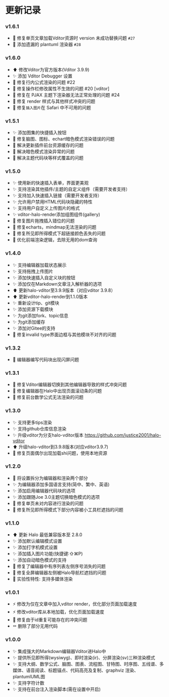 # 更新记录

### v1.6.1

- 🐛 修复单页文章加载Vditor资源时 version 未成功替换问题 `#27`
- 🐛 添加遗漏的 plantuml 渲染器 `#28`

### v1.6.0

- ⬆️ 修改Vditor为官方版本(Vditor 3.9.9)
- ✨ 添加 Vditor Debugger 设置
- 🐛 修复行内公式渲染的问题 #22
- 🐛 修复操作栏修改属性不生效的问题 #20 \[vditor]
- 🐛 修复在 PJAX 主题下渲染器无法正常处理的问题 #24
- 🐛 修复 render 样式与其他样式冲突的问题
- 🐛 修复`插入图片`在 Safari 中不可用的问题

### v1.5.1

- ✨ 添加图集的快捷插入按钮
- 🐛 修复脑图、图标、echart暗色模式渲染错误的问题
- 🐛 解决更新插件前台资源缓存的问题
- 🐛 解决暗色模式渲染异常的问题
- 🐛 解决主题代码块等样式覆盖的问题

### v1.5.0

- ✨ 使用新的快速插入表单，界面更美观
- ✨ 支持渲染其他插件/主题的自定义组件（需要开发者支持）
- ✨ 支持加入快速插入链接（需要开发者支持）
- ✨ 允许用户禁用HTML代码块隐藏的特性
- ✨ 支持用户自定义上传图片的格式
- ✨ vditor-halo-render添加组图组件(gallery)
- 🐛 修复图片拖拽插入错位的问题
- 🐛 修复echarts，mindmap无法渲染的问题
- 🐛 修复所见即所得模式下超链接颜色丢失的问题
- 🚀 优化前端渲染逻辑，去除无用的dom查询

### v1.4.0

- ✨ 支持编辑器加载状态展示
- ✨ 支持拖拽上传图片
- ✨ 添加快速插入自定义块的按钮
- ✨ 添加仅在Markdown文章注入解析器的选项
- ⬆️ 更新halo-vditor至3.9.9版本（对应vditor 3.9.8）
- ⬆️ 更新vditor-halo-render到1.1.0版本
- ✨ 重新设计tip、git模块
- ✨ 添加资源下载模块
- ✨ 为git添加fork、topic信息
- ✨ 为git添加缓存
- ✨ 添加对Gitee的支持
- 🐛 修复invalid type界面边框与其他模块不对齐的问题

### v1.3.2

- 🐛 编辑器编写代码块出现闪屏问题

### v1.3.1

- 🐛 修复Vditor编辑器切换到其他编辑器导致的样式冲突问题
- 🐛 修复编辑器在Halo中出现页面滚动条的问题
- 🐛 修复前台数学公式无法渲染的问题

### v1.3.0

- ✨ 支持更多tips渲染
- ✨ 支持github仓库信息渲染
- ✨ 升级vditor为分支halo-vditor版本 https://github.com/justice2001/halo-vditor
- ⬆️ 升级halo-vditor到3.9.8版本(对应vditor3.9.7)
- 🐛 修复页面偶尔出现加载shi问题，使用本地资源

### v1.2.0

- 🚸 将设置拆分为编辑器和渲染两个部分
- ✨ 为编辑器添加多国语言支持(简中、繁中、英语)
- ✨ 添加启用编辑器代码块的选项
- ✨ 添加跟随Joe 3.0主题切换暗色模式的选项
- 🐛 修复单页未对内容进行渲染的问题
- 🐛 修复所见即所得模式下部分内容被小工具栏遮挡的问题

### v1.1.0

- ⬆️ 更新 Halo 最低兼容版本至 2.8.0
- ✨ 添加默认编辑模式设置
- ✨ 添加打字机模式设置
- ✨ 添加插入图片功能(快捷键:⇧⌘P)
- ✨ 添加自动暗色模式的支持
- 🐛 修复了编辑器中有序列表左侧序号消失的问题
- 🐛 修复全屏编辑器左侧被Halo导航栏遮挡的问题
- 🧪 实验性特性: 支持多媒体渲染

### v1.0.1

- ⚡ 修改为仅在文章中加入vditor render，优化部分页面加载速度
- ⚡ 修改vditor库从本地加载，优化页面加载速度
- 🐛 修复由于id重复可能存在的冲突问题
- ⚰️ 删除了部分无用代码

### v1.0.0

- ✨ 集成强大的Markdown编辑器Vditor进Halo中
- ✨ 提供所见即所得(wysiwyg)、即时渲染(ir)、分屏渲染(sv)三种渲染模式
- ✨ 支持大纲、数学公式、脑图、图表、流程图、甘特图、时序图、五线谱、多媒体、语音阅读、标题锚点、代码高亮及复制、graphviz 渲染、plantumlUML图
- ✨ 支持字符计数
- ✨ 支持在前台注入渲染脚本(需在设置中开启)
